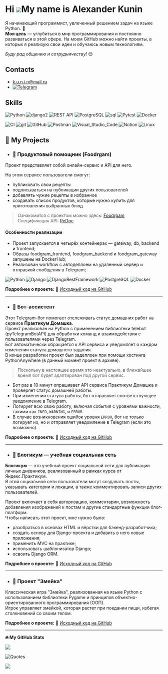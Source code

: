 Hi ![](https://user-images.githubusercontent.com/18350557/176309783-0785949b-9127-417c-8b55-ab5a4333674e.gif)My name is Alexander Kunin
=======================================================================================================================================

Я начинающий программист, увлеченный решением задач на языке Python. 🐍  
**Моя цель** — углубиться в мир программирования и постоянно развиваться в этой сфере.
На моем GitHub можно найти проекты, в которых я реализую свои идеи и обучаюсь новым технологиям.

*Буду рад общению и сотрудничеству!* 😊


## Contacts

* [k.u.n.i.n@mail.ru](mailto:k.u.n.i.n@mail.ru)
* [![Telegram](https://img.shields.io/badge/Telegram-2CA5E0?style=for-the-badge&logo=telegram&logoColor=white)](https://t.me/K_u_n_i_n)


## Skills
  
![Python](https://github.com/user-attachments/assets/d3233e33-244c-4f91-b69f-ba7020f917c7)
![django2](https://github.com/user-attachments/assets/c370c388-b1c3-4e48-92d7-6cb967b3554b)
![REST API](https://github.com/user-attachments/assets/e525f49d-3bf1-476f-8e81-525f79bb326e)
![PostgreSQL](https://github.com/user-attachments/assets/d6f31be9-b55a-4ef8-8ba8-c4843d89db59)
![sql](https://github.com/user-attachments/assets/ab4d6988-f9b6-4b28-a0ba-360941c45bc0)
![Pytest](https://github.com/user-attachments/assets/42252b38-f7b9-46e8-a150-fbe51ed4e2b1)
![Docker](https://github.com/user-attachments/assets/02ae5614-3d01-42a8-8e5e-70e46085d6ab)


![CI](https://github.com/user-attachments/assets/db5a02bd-c1f4-4127-8b36-bb3aa44a2034)
![git](https://github.com/user-attachments/assets/4f2f79e7-1717-4bc5-b547-1b798793a09d)
![GitHub](https://github.com/user-attachments/assets/3d752b7f-7bd5-49a5-a293-5527f86032b2)
![Postman](https://github.com/user-attachments/assets/c89362a3-110a-48e7-929f-14ac4a8b37f8)
![Visual_Studio_Code](https://github.com/user-attachments/assets/beb8f0cb-bbc6-44b4-9621-ff3b682f7401)
![Notion](https://github.com/user-attachments/assets/e96a2f1b-cf94-4338-91c1-2e6aeac9f40f)
![Linux](https://github.com/user-attachments/assets/8c14448e-739c-46a0-baa2-da9fd99730d5)


## 📂 My Projects

- ### 🥙 Продуктовый помощник (Foodrgam) 
Проект представляет собой онлайн-сервис и API для него.

На этом сервисе пользователи смогут:

- публиковать свои рецепты
- подписываться на публикации других пользователей
- добавлять чужие рецепты в избранное
- создавать список продуктов, которые нужно купить для приготовления выбранных блюд

> Ознакомится с проектом можно здесь:  [Foodrgam](https://foodgram-lipetsk.ddns.net/recipes)  
> Спецификация API: [ReDoc](https://foodgram-lipetsk.ddns.net/api/docs/)


#### Особенности реализации
- Проект запускается в четырёх контейнерах — gateway, db, backend и frontend;
- Образы foodgram_frontend, foodgram_backend и foodgram_gateway запушены на DockerHub;
- Реализован workflow c автодеплоем на удаленный сервер и отправкой сообщения в Telegram;


![Python](https://img.shields.io/badge/Python-3.9.13-blue)
![Django](https://img.shields.io/badge/Django-3.2.16-green)
![DjangoRestFramework](https://img.shields.io/badge/DjangoRestFramework-3.12.4-blue)
![PostgreSQL](https://img.shields.io/badge/PostgreSQL-13.10-green)
![Docker](https://img.shields.io/badge/Docker-24.0.5-blue)

**Подробнее о проекте:** 🔗 [Исходный код на GitHub](https://github.com/K-u-n-i-n/foodgram)

---

- ### 🤖 Бот-ассистент

Этот Telegram-бот помогает отслеживать статус домашних работ на сервисе **Практикум Домашка**.  
Проект реализован на Python с применением библиотеки telebot (pyTelegramBotAPI) для обработки команд и взаимодействия с пользователями через Telegram.  
Бот автоматически обращается к API сервиса и уведомляет о каждом изменении статуса домашнего задания.  
В конце разработки проект был задеплоен при помощи хостинга PythonAnywhere (в данный момент проект в архиве).

> Поскольку в настоящее время это неактуально, в ближайшее время бот будет адаптирован под другой сервис.


- Бот раз в 10 минут опрашивает API сервиса Практикум Домашка и проверяет статус домашней работы.  
- При изменении статуса работы, бот отправляет соответствующее уведомление в Telegram.  
- Логирует всю свою работу, включая события с уровнями важности, такими как `INFO`, `WARNING`, и `ERROR`.  
- В случае возникновения ошибок уровня `ERROR`, бот не только логирует их, но и отправляет уведомление в Telegram (если это возможно).

**Подробнее о проекте:** 🔗 [Исходный код на GitHub](https://github.com/K-u-n-i-n/homework_bot)

---


- ### 📘 Блогикум — учебная социальная сеть

**Блогикум** — это учебный проект социальной сети для публикации личных дневников, реализованный в рамках курса от Яндекс.Практикум.  
В этой социальной сети пользователи могут создавать посты, указывать категории и локации, а также комментировать записи других пользователей.

Проект включает в себя авторизацию, комментарии, возможность добавления изображений к постам и другие стандартные функции блог-платформ.  
Чтобы написать этот проект, мне нужно было:
- разобраться в основах HTML и вёрстки для бэкенд-разработчика;
- создать основу для Django-проекта и добавить в него новые приложения;
- применить MVC на практике;
- использовать шаблонизатор Django;
- освоить Django ORM.

**Подробнее о проекте:** 🔗 [Исходный код на GitHub](https://github.com/K-u-n-i-n/django_sprint4)

---


- ### 🐍 **Проект "Змейка"**

Классическая игра "Змейка", реализованная на языке Python с использованием библиотеки Pygame и принципов объектно-ориентированного программирования (ООП).  
Игрок управляет змейкой, которая растет при поедании пищи, избегая столкновений со своим телом.

**Подробнее о проекте:** 🔗 [Исходный код на GitHub](https://github.com/K-u-n-i-n/the_snake)

---



<b>:fire: My GitHub Stats</b>

<a href="http://www.github.com/K-u-n-i-n"><img src="https://github-readme-streak-stats.herokuapp.com/?user=K-u-n-i-n&stroke=ffffff&background=1c1917&ring=0891b2&fire=0891b2&currStreakNum=ffffff&currStreakLabel=0891b2&sideNums=ffffff&sideLabels=ffffff&dates=ffffff&hide_border=true" /></a>

![Quotes](https://quotes-github-readme.vercel.app/api?type=horizontal&theme=dark)

![](https://komarev.com/ghpvc/?username=K-u-n-i-n)



<!---
K-u-n-i-n/K-u-n-i-n is a ✨ special ✨ repository because its `README.md` (this file) appears on your GitHub profile.
You can click the Preview link to take a look at your changes.
--->
